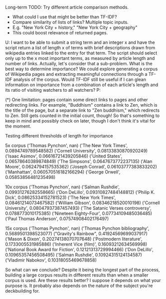 Long-term TODO:
Try different article comparison methods.
- What could I use that might be better than TF-IDF?
- Compare similarity of lists of links?
Multiple topic inputs.
- E.g. "New York City + history," "New York City + geography" 
- This could boost relevance of returned pages.


U:
I want to be able to submit a string term and an integer x and have the script return a list of length x of terms with brief descriptions drawn from wikipedia entries linked to the entry for that term.
The script should select only up to the x most important terms, as measured by article length and number of links.
Actually, let's consider that a sub-problem. What is the best way to determine importance?
We could explore generating a corpus of Wikipedia pages and extracting meaningful connections through a TF-IDF analysis of the corpus.
Would TF-IDF still be useful if I can glean information on importance from a combination of each article's length and its ratio of visiting watchers to all watchers?
P:

(*) One limitation: pages contain some direct links to pages and other redirecting links.
For example, "Buddhism" contains a link to Zen, which is the title of the page,
but a separate link to "Zen buddhism," which redirects to Zen. Still gets counted
in the initial count, though!
So that's something to keep in mind and possibly check on later, though I don't think it's vital for the moment.

Testing different thresholds of length for importance 

5x corpus
('Thomas Pynchon', nan)
('The New York Times', 0.0894749789548582)
('Cornell University', 0.08133830870920249)
('Isaac Asimov', 0.06616721439205846)
('United States', 0.06578640389874849)
('The Simpsons', 0.0647673772237135)
('Alan Moore', 0.0624794157535362)
('Joseph Conrad', 0.06103777383833202)
('Manhattan', 0.060570516182166294)
('George Orwell', 0.05853856481235498)

10x corpus
('Thomas Pynchon', nan)
('Salman Rushdie', 0.09931276282558665)
('Don DeLillo', 0.09310827484148812)
('Philip K. Dick', 0.08625334152781523)
('The New York Times', 0.08461214073467582)
('William Gibson', 0.08346218520010198)
('Cornell University', 0.08047937387457493)
('The Satanic Verses controversy', 0.0788773010175385)
('Nineteen Eighty-Four', 0.07734109485036485)
('Paul Thomas Anderson', 0.07574908402176497)

15x corpus
('Thomas Pynchon', nan)
('Thomas Pynchon bibliography', 0.5689501398523077)
("Gravity's Rainbow", 0.41924569699037917)
('Mason & Dixon', 0.20274138070707648)
('Postmodern literature', 0.1733005531985886)
('Inherent Vice (film)', 0.16093212634569998)
('National Book Award for Fiction', 0.12121313729994466)
('Don DeLillo', 0.10965357456508495)
('Salman Rushdie', 0.10924315124134587)
('Vladimir Nabokov', 0.10318055469678858)

So what can we conclude? Despite it being the longest part of the process, building a large corpus results in different results than when a smaller corpus is used.
Are these results better? I suppose it depends on what your purpose is.
It probably also depends on the nature of the subject you're deckbuilding for.
